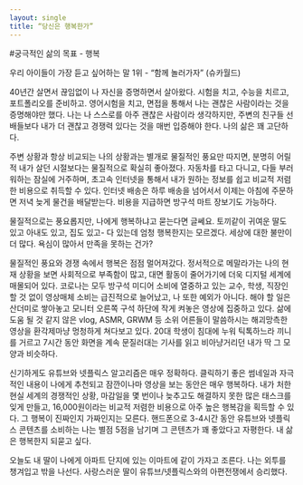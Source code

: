 ```yaml
---
layout: single
title: “당신은 행복한가”
---
```


#궁극적인 삶의 목표 - 행복

우리 아이들이 가장 듣고 싶어하는 말 1위 - “함께 놀러가자” (슈카월드)

40년간 살면서 끊임없이 나 자신을 증명하면서 살아왔다. 시험을 치고, 수능을 치르고, 포트폴리오를 준비하고. 영어시험을 치고, 면접을 통해서 나는 괜찮은 사람이라는 것을 증명해야만 했다. 나는 나 스스로를  아주 괜찮은 사람이라 생각하지만, 주변의 친구들 선배들보다 내가 더 괜찮고 경쟁력 있다는 것을  매번 입증해야 한다. 나의 삶은 꽤 고단하다.

주변 상황과 항상 비교되는 나의 상황과는 별개로 물질적인 풍요만 따지면, 분명히 어릴 적 내가 살던 시절보다는 물질적으로 확실히 좋아졌다. 자동차를 타고 다니고, 다들 부러워하는 잠실에 거주하며, 초고속 인터넷을 통해서 내가 원하는 정보를 쉽고 비교적 저렴한 비용으로 취득할 수 있다. 인터넷 배송은 하루 배송을 넘어서서 이제는 아침에 주문하면 저녁 늦게 물건을 배달받는다. 비용을 지급하면 방구석 마트 장보기도 가능하다.

물질적으로는 풍요롭지만, 나에게 행복하냐고 묻는다면 글쎄요.
토끼같이 귀여운 딸도 있고 아내도 있고, 집도 있고- 다 있는데 엄청 행복한지는 모르겠다. 세상에 대한 불만이 더 많다. 욕심이 많아서 만족을 못하는 건가?

물질적인 풍요와 경쟁 속에서 행복은 점점 멀어져갔다. 정서적으로 메말라가는 나의 현재 상황을 보면 사회적으로 부족함이 많고, 대면 활동이 줄어가기에 더욱 디지털 세계에 매몰되어 있다. 코로나는 모두 방구석 미디어 소비에 열중하고 있는 교수, 학생, 직장인 할 것 없이 영상매체 소비는 급진적으로 늘어났고, 나 또한 예외가 아니다. 해야 할 일은 산더미로 쌓아놓고 모니터 오른쪽 구석 하단에 작게 켜놓은 영상에 집중하고 있다. 삶에 도움 될 것 같지 않은 vlog, ASMR, GRWM 등 소위 어른들이 말씀하시는 해괴망측한 영상을 환각제마냥 멍청하게 쳐다보고 있다. 20대 학생이 침대에 누워 틱톡하느라 끼니를 거르고 7시간 동안 화면을 계속 문질러대는 기사를 읽고 비아냥거리던 내가 딱 그 모양과 비슷하다.

신기하게도 유튜브와 넷플릭스 알고리즘은 매우 정확하다. 클릭하기 좋은 썸네일과 자극적인 내용이 나에게 추천되고 잠깐이나마 영상을 보는 동안은 매우 행복하다. 내가 처한 현실 세계의 경쟁적인 상황, 마감일을 몇 번이나 늦추고도 해결하지 못한 많은 태스크를 잊게 만들고, 16,000원이라는 비교적 저렴한 비용으로 아주 높은 행복감을 획득할 수 있다. 그 행복이 진짜인지 가짜인지는 모른다. 핸드폰으로 3-4시간 동안 유튜브와 넷플릭스 콘텐츠를 소비하는 나는 별점 5점을 남기며 그 콘텐츠가 꽤 좋았다고 자평한다. 내 삶은 행복한지 되묻고 싶다.

오늘도 내 딸이 나에게 아파트 단지에 있는 이마트에 같이 가자고 조른다. 나는 외투를 챙겨입고 밖을 나선다. 사랑스러운 딸이 유튜브/넷플릭스와의 아편전쟁에서 승리했다.
